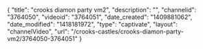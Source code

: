 {
    "title": "crooks diamon party vm2",
    "description": "",
    "channelid": "3764050",
    "videoid": "3764051",
    "date_created": "1409881062",
    "date_modified": "1418181972",
    "type": "captivate",
    "layout": "channelVideo",
    "url": "\/crooks-castles\/crooks-diamon-party-vm2\/3764050-3764051"
}